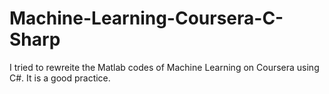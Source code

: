 # Machine-Learning-Coursera-C-Sharp
I tried to rewreite the Matlab codes of Machine Learning on Coursera using C#. It is a good practice.
